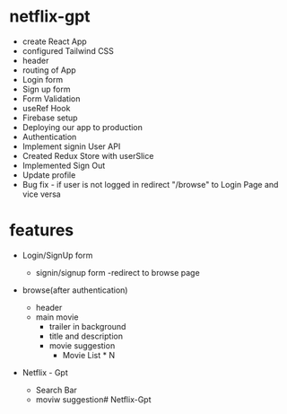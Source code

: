 # netflix-gpt

- create React App
- configured Tailwind CSS
- header
- routing of App
- Login form
- Sign up form
- Form Validation
- useRef Hook
- Firebase setup
- Deploying our app to production
- Authentication
- Implement signin User API
- Created Redux Store with userSlice 
- Implemented Sign Out
- Update profile
- Bug fix - if user is not logged in redirect "/browse" to Login Page and vice versa


# features
- Login/SignUp form
    - signin/signup form
    -redirect to browse page

- browse(after authentication)
    - header
    - main movie
        - trailer in background
        - title and description
        - movie suggestion
            - Movie List * N

- Netflix - Gpt
    - Search Bar
    - moviw suggestion# Netflix-Gpt
